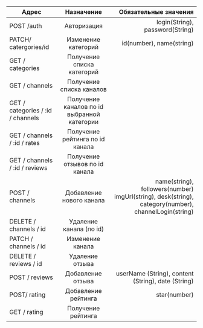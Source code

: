 | Адрес        | Назначение| Обязательные значения|
| ------------- |:-------------:| -----:|
|POST /auth|Авторизация|login(String), password(String)
| PATCH/ catergories/id     | Изменение категорий | id(number), name(string) |  
| GET / categories| Получение списка категорий      
|GET / channels|Получение списка каналов
|GET / categories / :id / channels |Получение каналов по id выбранной категории
|GET / channels / :id / rates|Получение рейтинга по id канала
|GET / channels / :id / reviews|Получение отзывов по id канала
|POST / channels|Добавление нового канала|name(string), followers(number)  imgUrl(string), desk(string), category(number), channelLogin(string)|
|DELETE / сhannels / id |Удаление канала (по id)
|PATCH / сhannels / id |Изменение канала
|DELETE / reviews / id|Удаление отзыва
|POST / reviews|Добавление отзыва|userName (String), content (String), date (String)
|POST/ rating|Добавление рейтинга|star(number)
|GET / rating|Получение рейтинга 
